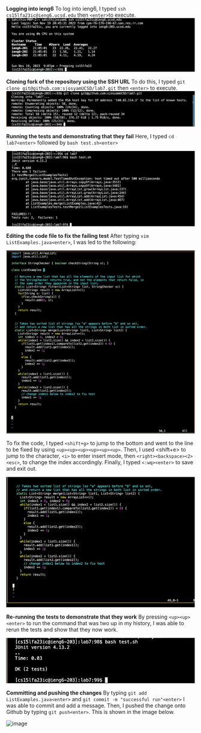**Logging into ieng6**
To log into ieng6, I typed `ssh cs15lfa23ic@ieng6.ucsd.edu` then `<enter>`to execute. 
![Image](one.png)

**Cloning fork of the repository using the SSH URL**
To do this, I typed `git clone git@github.com:sjosyamUCSD/lab7.git` then `<enter>` to execute. 
![Image](four.png)

**Running the tests and demonstrating that they fail**
Here, I typed `cd lab7<enter>` followed by `bash test.sh<enter>`

![Image](six.png)

**Editing the code file to fix the failing test**
After typing `vim ListExamples.java<enter>`, I was led to the following:

![Image](five.png)

To fix the code, I typed `<shift+g>` to jump to the bottom and went to the line to be fixed by using `<up><up><up><up><up><up>`.
Then, I used <shift+e> to jump to the character, `<i>` to enter insert mode, then `<right><backspace><2><esc>`, to change the index accordingly.
Finally, I typed `<:wq><enter>` to save and exit out. 

![image](two.png)

**Re-running the tests to demonstrate that they work**
By pressing `<up><up><enter>` to run the command that was two up in my history, I was able to rerun the tests and show that they now work. 

![image](three.png)

**Committing and pushing the changes**
By typing `git add ListExamples.java<enter>` and `git commit -m "successful run"<enter>` I was able to commit and add a message.
Then, I pushed the change onto Github by typing `git push<enter>`. This is shown in the image below. 

![image]("https://github.com/sjosyamUCSD/cse15l-lab-reports/assets/146763351/4d4cd9fb-0782-45df-8152-93c5a22b827a")




